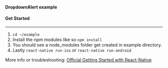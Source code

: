 #### DropdownAlert example
#### Get Started
---
1. ```cd ~/example```
2. Install the npm modules like so ```npm install```
3. You should see a node_modules folder get created in example directory.
4. Lastly ```react-native run-ios``` or ```react-native run-android```

More info or troubleshooting: [Official Getting Started with React-Native](http://facebook.github.io/react-native/docs/getting-started.html#content)
